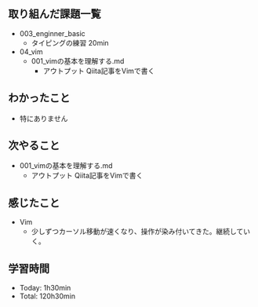 ## 取り組んだ課題一覧
- 003_enginner_basic
  - タイピングの練習 20min
- 04_vim
  - 001_vimの基本を理解する.md
    - アウトプット Qiita記事をVimで書く
## わかったこと
- 特にありません
## 次やること
- 001_vimの基本を理解する.md
  -  アウトプット Qiita記事をVimで書く
## 感じたこと
- Vim
  - 少しずつカーソル移動が速くなり、操作が染み付いてきた。継続していく。
## 学習時間
- Today: 1h30min
- Total: 120h30min
